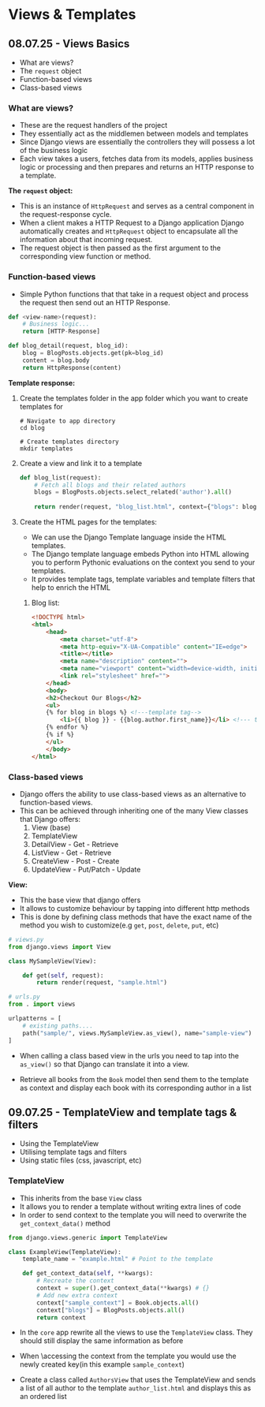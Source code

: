 # Views & Templates

## 08.07.25 - Views Basics

- What are views?
- The `request` object
- Function-based views
- Class-based views

### What are views?

- These are the request handlers of the project
- They essentially act as the middlemen between models and templates
- Since Django views are essentially the controllers they will possess a lot of the business logic
- Each view takes a users, fetches data from its models, applies business logic or processing and then prepares and returns an HTTP response to a template.

**The `request` object:**

- This is an instance of `HttpRequest` and serves as a central component in the request-response cycle. 
- When a client makes a HTTP Request to a Django application Django automatically creates and `HttpRequest` object to encapsulate all the information about that incoming request.
- The request object is then passed as the first argument to the corresponding view function or method.

### Function-based views

- Simple Python functions that that take in a request object and process the request then send out an HTTP Response.

```python
def <view-name>(request):
    # Business logic...
    return [HTTP-Response]
```

```python
def blog_detail(request, blog_id):
    blog = BlogPosts.objects.get(pk=blog_id)
    content = blog.body
    return HttpResponse(content)
```

**Template response:**

1. Create the templates folder in the app folder which you want to create templates for

    ```shell
    # Navigate to app directory
    cd blog

    # Create templates directory
    mkdir templates
    ```

2. Create a view and link it to a template

    ```python
    def blog_list(request):
        # Fetch all blogs and their related authors
        blogs = BlogPosts.objects.select_related('author').all()
        
        return render(request, "blog_list.html", context={"blogs": blogs})
    ```

3. Create the HTML pages for the templates:

    - We can use the Django Template language inside the HTML templates.
    - The Django template language embeds Python into HTML allowing you to perform Pythonic evaluations on the context you send to your templates.
    - It provides template tags, template variables and template filters that help to enrich the HTML

    1. Blog list:

        ```html
        <!DOCTYPE html>
        <html>
            <head>
                <meta charset="utf-8">
                <meta http-equiv="X-UA-Compatible" content="IE=edge">
                <title></title>
                <meta name="description" content="">
                <meta name="viewport" content="width=device-width, initial-scale=1">
                <link rel="stylesheet" href="">
            </head>
            <body>
            <h2>Checkout Our Blogs</h2>
            <ul>
            {% for blog in blogs %} <!---template tag-->
                <li>{{ blog }} - {{blog.author.first_name}}</li> <!--- template variable --->
            {% endfor %}
            {% if %}
            </ul>
            </body>
        </html>
        ```

### Class-based views

- Django offers the ability to use class-based views as an alternative to function-based views.
- This can be achieved through inheriting one of the many View classes that Django offers:
    1. View (base)
    2. TemplateView
    3. DetailView - Get - Retrieve
    4. ListView - Get - Retrieve
    5. CreateView - Post - Create
    6. UpdateView - Put/Patch - Update

**View:**

- This the base view that django offers
- It allows to customize behaviour by tapping into different http methods
- This is done by defining class methods that have the exact name of the method you wish to customize(e.g `get`, `post`, `delete`, `put`, etc)

```python 
# views.py
from django.views import View

class MySampleView(View):

    def get(self, request):
        return render(request, "sample.html")
```

```python
# urls.py
from . import views

urlpatterns = [
    # existing paths.... 
    path("sample/", views.MySampleView.as_view(), name="sample-view")
]
```

- When calling a class based view in the urls you need to tap into the `as_view()` so that Django can translate it into a view.

- Retrieve all books from the `Book` model then send them to the template as context and display each book with its corresponding author in a list

## 09.07.25 - TemplateView and template tags & filters

- Using the TemplateView
- Utilising template tags and filters
- Using static files (css, javascript, etc)

### TemplateView

- This inherits from the base `View` class
- It allows you to render a template without writing extra lines of code
- In order to send context to the template you will need to overwrite the `get_context_data()` method

```python
from django.views.generic import TemplateView

class ExampleView(TemplateView):
    template_name = "example.html" # Point to the template

    def get_context_data(self, **kwargs):
        # Recreate the context
        context = super().get_context_data(**kwargs) # {}
        # Add new extra context
        context["sample_context"] = Book.objects.all()
        context["blogs"] = BlogPosts.objects.all()
        return context
```

- In the `core` app rewrite all the views to use the `TemplateView` class. They should still display the same information as before
- When \accessing the context from the template you would use the newly created key(in this example `sample_context`)

- Create a class called `AuthorsView` that uses the TemplateView and sends a list of all author to the template `author_list.html` and displays this as an ordered list
